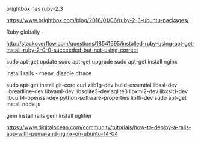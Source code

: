 brightbox has ruby-2.3


https://www.brightbox.com/blog/2016/01/06/ruby-2-3-ubuntu-packages/




Ruby globally -

http://stackoverflow.com/questions/18541695/installed-ruby-using-apt-get-install-ruby-2-0-0-succeeded-but-not-using-correct



sudo apt-get update
sudo apt-get upgrade
sudo apt-get install nginx

instaill rails - rbenv, disable dtrace

sudo apt-get install git-core curl zlib1g-dev build-essential libssl-dev libreadline-dev libyaml-dev libsqlite3-dev sqlite3 libxml2-dev libxslt1-dev libcurl4-openssl-dev python-software-properties libffi-dev
sudo apt-get install node.js

gem install rails
gem install uglifier

https://www.digitalocean.com/community/tutorials/how-to-deploy-a-rails-app-with-puma-and-nginx-on-ubuntu-14-04

